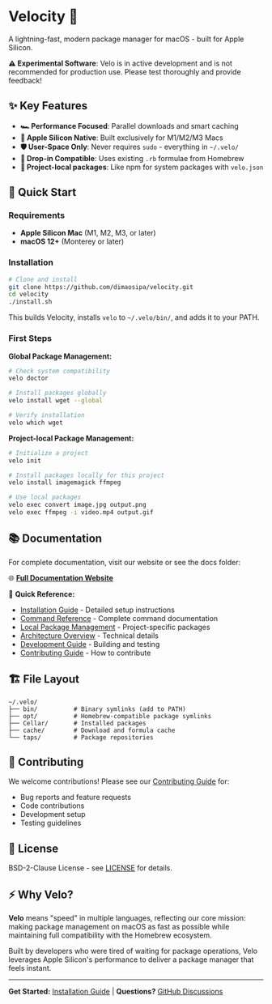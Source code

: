 # Velocity 🚀

A lightning-fast, modern package manager for macOS - built for Apple Silicon.

**⚠️ Experimental Software**: Velo is in active development and is not recommended for production use. Please test thoroughly and provide feedback!

## ✨ Key Features

- **🏎️ Performance Focused**: Parallel downloads and smart caching
- **🔋 Apple Silicon Native**: Built exclusively for M1/M2/M3 Macs  
- **🛡️ User-Space Only**: Never requires `sudo` - everything in `~/.velo/`
- **🔄 Drop-in Compatible**: Uses existing `.rb` formulae from Homebrew
- **💼 Project-local packages**: Like npm for system packages with `velo.json`

## 🚀 Quick Start

### Requirements

- **Apple Silicon Mac** (M1, M2, M3, or later)
- **macOS 12+** (Monterey or later)

### Installation

```bash
# Clone and install
git clone https://github.com/dimaosipa/velocity.git
cd velocity
./install.sh
```

This builds Velocity, installs `velo` to `~/.velo/bin/`, and adds it to your PATH.

### First Steps

**Global Package Management:**
```bash
# Check system compatibility
velo doctor

# Install packages globally
velo install wget --global

# Verify installation
velo which wget
```

**Project-local Package Management:**
```bash
# Initialize a project
velo init

# Install packages locally for this project
velo install imagemagick ffmpeg

# Use local packages
velo exec convert image.jpg output.png
velo exec ffmpeg -i video.mp4 output.gif
```

## 📚 Documentation

For complete documentation, visit our website or see the docs folder:

🌐 **[Full Documentation Website](https://dimaosipa.github.io/velocity)**

📖 **Quick Reference:**
- [Installation Guide](docs/installation.md) - Detailed setup instructions
- [Command Reference](docs/commands.md) - Complete command documentation  
- [Local Package Management](docs/local-packages.md) - Project-specific packages
- [Architecture Overview](docs/architecture.md) - Technical details
- [Development Guide](docs/development.md) - Building and testing
- [Contributing Guide](docs/contributing.md) - How to contribute

## 🏗️ File Layout

```
~/.velo/
├── bin/          # Binary symlinks (add to PATH)
├── opt/          # Homebrew-compatible package symlinks  
├── Cellar/       # Installed packages
├── cache/        # Download and formula cache
└── taps/         # Package repositories
```

## 🤝 Contributing

We welcome contributions! Please see our [Contributing Guide](docs/contributing.md) for:

- Bug reports and feature requests
- Code contributions
- Development setup
- Testing guidelines

## 📄 License

BSD-2-Clause License - see [LICENSE](LICENSE) for details.

## ⚡ Why Velo?

**Velo** means "speed" in multiple languages, reflecting our core mission: making package management on macOS as fast as possible while maintaining full compatibility with the Homebrew ecosystem.

Built by developers who were tired of waiting for package operations, Velo leverages Apple Silicon's performance to deliver a package manager that feels instant.

---

**Get Started:** [Installation Guide](docs/installation.md) | **Questions?** [GitHub Discussions](https://github.com/dimaosipa/velocity/discussions)